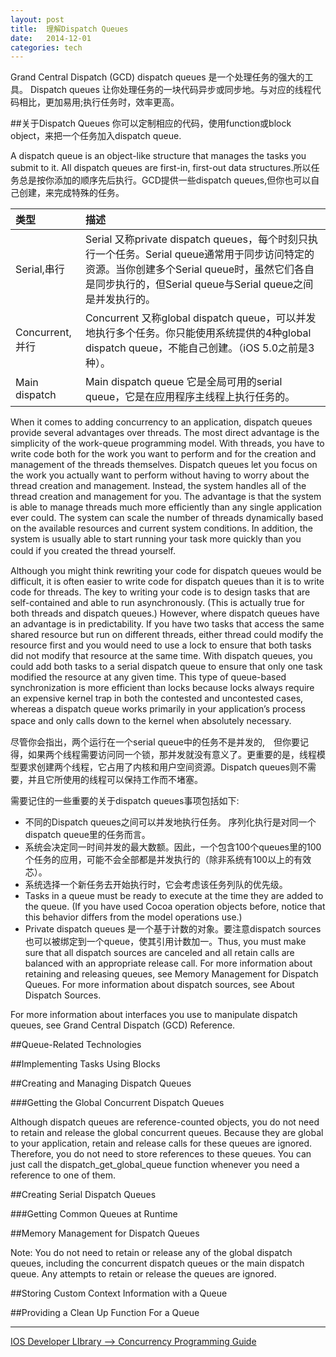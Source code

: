 ```yaml
---
layout: post  
title:  理解Dispatch Queues  
date:   2014-12-01  
categories: tech  
---  
```


Grand Central Dispatch (GCD) dispatch queues 是一个处理任务的强大的工具。 Dispatch queues 让你处理任务的一块代码异步或同步地。与对应的线程代码相比，更加易用;执行任务时，效率更高。  

##关于Dispatch Queues
你可以定制相应的代码，使用function或block object，来把一个任务加入dispatch queue.　　

A dispatch queue is an object-like structure that manages the tasks you submit to it. All dispatch queues are first-in, first-out data structures.所以任务总是按你添加的顺序先后执行。GCD提供一些dispatch queues,但你也可以自己创建，来完成特殊的任务。  

|类型 |描述|
|:---|:--|
|Serial,串行|Serial 又称private dispatch queues，每个时刻只执行一个任务。Serial queue通常用于同步访问特定的资源。当你创建多个Serial queue时，虽然它们各自是同步执行的，但Serial queue与Serial queue之间是并发执行的。|
|Concurrent,并行| Concurrent 又称global dispatch queue，可以并发地执行多个任务。你只能使用系统提供的4种global dispatch queue，不能自己创建。（iOS 5.0之前是3种）。|
|Main dispatch| Main dispatch queue 它是全局可用的serial queue，它是在应用程序主线程上执行任务的。|

When it comes to adding concurrency to an application, dispatch queues provide several advantages over threads. The most direct advantage is the simplicity of the work-queue programming model. With threads, you have to write code both for the work you want to perform and for the creation and management of the threads themselves. Dispatch queues let you focus on the work you actually want to perform without having to worry about the thread creation and management. Instead, the system handles all of the thread creation and management for you. The advantage is that the system is able to manage threads much more efficiently than any single application ever could. The system can scale the number of threads dynamically based on the available resources and current system conditions. In addition, the system is usually able to start running your task more quickly than you could if you created the thread yourself.　　

Although you might think rewriting your code for dispatch queues would be difficult, it is often easier to write code for dispatch queues than it is to write code for threads. The key to writing your code is to design tasks that are self-contained and able to run asynchronously. (This is actually true for both threads and dispatch queues.) However, where dispatch queues have an advantage is in predictability. If you have two tasks that access the same shared resource but run on different threads, either thread could modify the resource first and you would need to use a lock to ensure that both tasks did not modify that resource at the same time. With dispatch queues, you could add both tasks to a serial dispatch queue to ensure that only one task modified the resource at any given time. This type of queue-based synchronization is more efficient than locks because locks always require an expensive kernel trap in both the contested and uncontested cases, whereas a dispatch queue works primarily in your application’s process space and only calls down to the kernel when absolutely necessary.　　

尽管你会指出，两个运行在一个serial queue中的任务不是并发的,　但你要记得，如果两个线程需要访问同一个锁，那并发就没有意义了。更重要的是，线程模型要求创建两个线程，它占用了内核和用户空间资源。Dispatch queues则不需要，并且它所使用的线程可以保持工作而不堵塞。  

需要记住的一些重要的关于dispatch queues事项包括如下:  
* 不同的Dispatch queues之间可以并发地执行任务。 序列化执行是对同一个dispatch queue里的任务而言。
* 系统会决定同一时间并发的最大数额。因此，一个包含100个queues里的100个任务的应用，可能不会全部都是并发执行的（除非系统有100以上的有效芯）。  
* 系统选择一个新任务去开始执行时，它会考虑该任务列队的优先级。
* Tasks in a queue must be ready to execute at the time they are added to the queue. (If you have used Cocoa operation objects before, notice that this behavior differs from the model operations use.) 
* Private dispatch queues 是一个基于计数的对象。要注意dispatch sources也可以被绑定到一个queue，使其引用计数加一。Thus, you must make sure that all dispatch sources are canceled and all retain calls are balanced with an appropriate release call. For more information about retaining and releasing queues, see Memory Management for Dispatch Queues. For more information about dispatch sources, see About Dispatch Sources. 

For more information about interfaces you use to manipulate dispatch queues, see Grand Central Dispatch (GCD) Reference.

##Queue-Related Technologies

##Implementing Tasks Using Blocks

##Creating and Managing Dispatch Queues

###Getting the Global Concurrent Dispatch Queues

Although dispatch queues are reference-counted objects, you do not need to retain and release the global concurrent queues. Because they are global to your application, retain and release calls for these queues are ignored. Therefore, you do not need to store references to these queues. You can just call the dispatch_get_global_queue function whenever you need a reference to one of them.

##Creating Serial Dispatch Queues

###Getting Common Queues at Runtime

##Memory Management for Dispatch Queues

Note: You do not need to retain or release any of the global dispatch queues, including the concurrent dispatch queues or the main dispatch queue. Any attempts to retain or release the queues are ignored.

##Storing Custom Context Information with a Queue

##Providing a Clean Up Function For a Queue

---

[IOS Developer LIbrary --> Concurrency Programming Guide
](https://developer.apple.com/library/ios/documentation/General/Conceptual/ConcurrencyProgrammingGuide/OperationQueues/OperationQueues.html)
